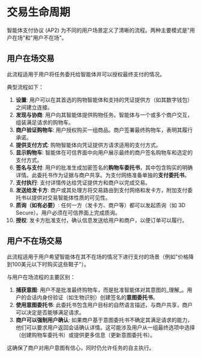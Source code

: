 # 交易生命周期

智能体支付协议 (AP2) 为不同的用户场景定义了清晰的流程。两种主要模式是"用户在场"和"用户不在场"。

## 用户在场交易

此流程适用于用户将任务委托给智能体并可以授权最终支付的情况。

典型流程如下：

1. **设置**: 用户可以在其首选的购物智能体和支持的凭证提供方（如其数字钱包）之间建立连接。
2. **发现与协商**: 用户向其智能体提供购物任务。智能体与一个或多个商户交互，组装满足请求的购物车。
3. **商户验证购物车**: 用户授权购买一组商品。商户签署最终购物车，表明其履行承诺。
4. **提供支付方式**: 购物智能体向凭证提供方请求适用的支付方式。
5. **显示购物车**: 智能体在可信界面中向用户展示最终的商户签名购物车和选定的支付方式。
6. **签名与支付**: 用户的批准生成加密签名的**购物车委托书**，其中包含购买的明确详情。此委托书作为证据与商户共享。为支付网络准备单独的**支付委托书**。
7. **支付执行**: 支付详情传达给凭证提供方和商户以完成交易。
8. **发送给发卡方**: 商户或其处理方将交易路由到支付网络和发卡方，附加支付委托书以提供对交易智能体性质的可见性。
9. **质询（如有必要）**: 任何一方（发卡方、商户等）都可以发起质询（如 3D Secure）。用户必须在可信界面上完成质询。
10. **授权**: 发卡方批准支付，确认信息发送给用户和商户，以便订单可以履行。

## 用户不在场交易

此流程适用于用户希望智能体在其不在场的情况下进行支付的场景（例如"价格降到100美元以下时购买这些鞋子"）。

与用户在场流程的主要区别：

1. **捕获意图**: 用户不是批准最终购物车，而是批准智能体对其意图的_理解_。用户的会话内身份验证（如生物识别）创建签名的**意图委托书**。
2. **使用意图委托书**: 此委托书包含用户目标的自然语言描述，与商户共享，商户可以决定是否能够满足请求。
3. **商户可以强制用户确认**: 如果商户基于意图委托书不确定其满足请求的能力，他们可以要求用户返回会话确认详情。这可能涉及用户从一组最终选项中选择（创建购物车委托书）或提供更多信息（更新意图委托书）。

这确保了商户对用户意图有信心，同时仍允许任务的自主执行。
